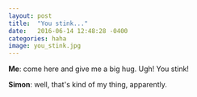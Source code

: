 ```yaml
---
layout: post
title:  "You stink..."
date:   2016-06-14 12:48:28 -0400
categories: haha
image: you_stink.jpg
---
```


**Me**: come here and give me a big hug. Ugh! You stink!

**Simon**: well, that's kind of my thing, apparently.
